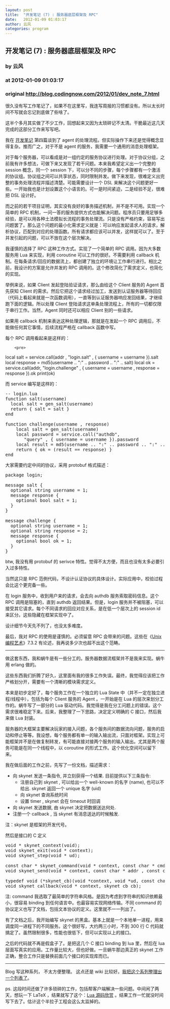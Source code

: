 ```yaml
---
layout: post
title:  "开发笔记 (7) : 服务器底层框架及 RPC"
date:   2012-01-09 01:03:17
author: 云风
categories: program
---
```


## 开发笔记 (7) : 服务器底层框架及 RPC
### by 云风
### at 2012-01-09 01:03:17
### original <http://blog.codingnow.com/2012/01/dev_note_7.html>

<p>很久没有写工作笔记了，如果不在这里写，我连写周报的习惯都没有。所以太长时间不写就会忘记到底做了些啥了。</p>

<p>这半个多月其实做了不少工作，回想起来又因为太琐碎记不太清。干脆最近这几天完成的这部分工作来写写吧。</p>

<p>我在 <a href="http://blog.codingnow.com/cloud/DevNotes">开发笔记</a> 第四篇谈到了 agent 的处理流程。但实际操作下来还是觉得概念显得复杂。推而广之，对于不是 agent 的服务，我需要一个通用的消息处理框架。</p>

<p>对于每个服务器，可以看成是对一组约定的服务协议进行处理。对于协议分组，之前我有许多想法，可做下来又发现了若干问题。本来我希望定义出一个完整的 session 概念，同一个 session 下，可以分不同的步骤，每个步骤都有一个激活的协议组。协议组之间可以共享状态，同时限制并发。做下来发现，很难定义出完整的事务处理流程并描述清楚。可能需要设计一个 DSL 来解决这个问题更好一些。一开始我也是计划设置这个小语言的。可一是时间紧迫，二是经验不足，很难把 DSL 设计好。</p>

<p>而之前的若干项目证明，其实没有良好的事务描述机制，并不是不可用。实现一个简单的 RPC 机制，一问一答的服务提供方式也能解决问题。程序员只要用足够多经验，是可以用各种土法模拟长流程的事务处理流。只是没有严格约束，容易写出问题罢了。那么这个问题的最小化需求定义就是：可以响应发起请求人的请求，解析协议，匹配到对应的处理函数。所有请求都应该可以并发，这样就可以了。至于并发引起的问题，可以不放在这个层次解决。</p>

<p>我谨慎的选择了 RPC 这种工作方式。实现了一个简单的 RPC 调用。因为大多数服务用 Lua 来实现，利用 coroutine 可以工作的很好。不需要利用 callback 机制。在每条请求/回应的数据流上，都创建了独立的环境让工作串行进行。相比之前，我设计的方案是允许并发的 RPC 调用的。这个修改简化了需求定义，也简化的实现。</p>

<p>举例来说，如果 Client 发起登陆验证请求，那么由给这个 Client 服务的 Agent 首先获知 Client 的需求。然后它把这个请求经过加工，发送到认证服务器等待回应（代码上看起来就是一次函数调用），一直等到认证服务器响应发回结果，才继续跑下面的逻辑。所以处理 Client 登陆请求这单条处理流程上，所有的一切都仅限于串行工作。当然，Agent 同时还可以相应 Client 别的一些请求。</p>

<p>如果用 callback 机制来表达这种处理逻辑，那就是在发起一个 RPC 调用后，不能做任何其它事情，后续流程严格在 callback 函数中写。</p>

<p>每个 RPC 调用看起来是这样的：</p>

        <pre>
  local salt = service.call(addr ,
     "login.salt" , { username = username }).salt
  local response = md5(username .. ":" .. password .. ":" .. salt)
  local ok = service.call(addr, "login.challenge" ,
     { username = username , response = response }).ok
  print(ok)
</pre>

<p>而 service 编写是这样的：</p>

<pre>
-- login.lua
function salt(username)
  local salt = gen_salt(username)
  return { salt = salt }
end

function challenge(username , response)
    local salt = gen_salt(username)
    local password = service.call("authdb",
       "query" , { username = username }).password
    local result = md5(username .. ":" .. password .. ":" .. salt
    return { ok = (result == response) }
end
</pre>

<p>大家需要约定中间的协议，采用 protobuf 格式描述：</p>

<pre>
package login;

message salt {
  optional string username = 1;
  message response {
    optional bool salt = 1;
  }
}

message challenge {
  optional string username = 1;
  optional string response = 2;
  message response {
    optional bool ok = 1;
  }
}
</pre>

<p>btw, 我没有用 protobuf 的 serivce 特性。觉得不太方便，而且也没有太多必要引入过多特性。</p>

<p>当然这只是 RPC 范例代码，不设计认证协议的具体设计。实际应用中，校验过程会比这个更完备一些。</p>

<p>在 login 服务中，收到用户来的请求，会去向 authdb 服务索取密码信息。这个 RPC 调用是阻塞的，直到 authdb 返回结果。但是，login 服务并不被阻塞，可以接受其它请求。每个不同请求的回应对应关系，是在低一个层次上的 session id 来区分。这些隐藏在框架实现中了。</p>

<p>设计细节今天先不列了，也没太多难度。</p>

<p>最后，我对 RPC 的使用是谨慎的。必须留意 RPC 会带来的问题。这些在《<a href="http://blog.codingnow.com/2006/10/taoup.html">Unix 编程艺术</a>》7.3.2 有论述，我再说多少次也超不出这个范畴。</p>

<hr>

<p>做这套东西，我和蜗牛是有一些分工的。服务器数据流框架并不是我来实现。蜗牛用 erlang 做的。</p>

<p>这些东西我们折腾了好久，这里面有我的很多工作失误。最终，我觉得应该把工作严格划分开，需要有一个清晰的模块需求定义。</p>

<p>本来是初步定好了，每个服务工作在一个独立的 Lua State 中（并不一定在独立进程/线程中），包括为每个 Client 服务的 Agent 。一开始是在 Lua 的层次来划分工作的。蜗牛写了一部分的 Lua 驱动代码。我觉得是我在分工问题上的错误。这个需求很难稳定下来。后来，我整理了一下思路，决定定义明确的 C 接口，然后我来做 Lua 封装。</p>

<p>服务器的大框架主要解决玩家的接入问题，各个服务间的数据流向问题，服务的启动和停止等等。我设想，每个服务都有单一的输入输出流，只面对框架。实现上可能框架并不是在做复制转发，有可能直接对接两个服务的输入输出。尤其是两个服务可能是在同一个线程中，以 coroutine 的形式工作。这个优化空间可以留下来。</p>

<p>我在做后面的工作之前，先写了一份文档，描述需求：</p>

<ul>
<li>向 skynet 发送一条指令, 并立刻获得一个结果. 目前提供以下三条指令:
<ul>
<li>注册自己到 skynet , 可以给出一个 well-known 的名字 (name), 也可以不给出. skynet 返回一个 unique 名字 (uid)</li>
<li>向 skynet 查询系统时间</li>
<li>设置 timer , skynet 会在 timeout 时回调</li>
</ul></li>
<li>向 skynet 发送数据, 由 skynet 决定把数据送达何处.</li>
<li>注册一个 callback , 当 skynet 有消息送达的时候触发.</li>
</ul>

<p>注：skynet 是框架的开发代号。</p>

<p>然后是接口的 C 定义</p>

<pre><span>void</span> <span>*</span> skynet_context<span><span>(</span></span><span>void</span><span><span>)</span></span><span>;</span>
<span>void</span> skynet_exit<span><span>(</span></span><span>void</span> <span>*</span> context<span><span>)</span></span><span>;</span>
<span>void</span> skynet_step<span><span>(</span></span><span>void</span> <span>*</span> ud<span><span>)</span></span><span>;</span>

<span>const</span> <span>char</span> <span>*</span> skynet_command<span><span>(</span></span><span>void</span> <span>*</span> context<span>,</span> <span>const</span> <span>char</span> <span>*</span> cmd <span>,</span> <span>const</span> <span>char</span> <span>*</span> parm<span><span>)</span></span><span>;</span>
<span>void</span> skynet_send<span><span>(</span></span><span>void</span> <span>*</span> context<span>,</span> <span>const</span> <span>char</span> <span>*</span> addr <span>,</span> <span>const</span> <span>char</span> <span>*</span> msg<span>,</span> <span>size_t</span> sz<span><span>)</span></span><span>;</span>

<span>typedef</span> <span>void</span> <span><span>(</span></span><span>*</span>skynet_cb<span><span>)</span></span><span><span>(</span></span><span>void</span> <span>*</span>context<span>,</span> <span>void</span> <span>*</span>ud<span>,</span> <span>const</span> <span>char</span> <span>*</span> uid <span>,</span> <span>const</span> <span>char</span> <span>*</span> msg<span>,</span> <span>size_t</span> sz<span><span>)</span></span><span>;</span>
<span>void</span> skynet_callback<span><span>(</span></span><span>void</span> <span>*</span> context<span>,</span> skynet_cb cb<span><span>)</span></span><span>;</span></pre>

<p>注: command 我选取了最简单的字符串风格。是因为考虑到字符串的知识依赖最小，很容易 binding 到任何语言中。也最容易实现网络传输。不同 command 的协议定义也写了文档，包括文本协议的定义。这里就不一一列出了。</p>

<p>有了文档之后，我开始编写 skynet 的黑盒。基本上就是一个本地单一进程，用来调度同一进程下的不同服务。这个很好写，大约两三小时，不到 300 行 C 代码就搞定了。虽然限制很多，性能也很低下，但可以实现以上的接口。</p>

<p>之后的代码就不再是假盒子了。是把这几个 C 接口 binding 到 lua 里，然后在 lua 层面写真实的应用。工作量比较大，但也好做。一旦蜗牛那边真正的 skynet 工作正确，整合工作只是替换前面几个接口的实现库而已。</p>

<hr>

<p>Blog 写这种系列， 不太方便整理。 这点还是 wiki 比较好。<a href="http://blog.codingnow.com/cloud/DevNotes">我把这个系列整理出一个列表了</a>。</p>

<p>ps. 这段时间还做了许多琐碎的工作，包括帮客户端解决一些问题。中间闲了两天，想玩一下 LaTeX ，结果就写了这个：<a href="http://www.codingnow.com/download/readinglua.pdf">Lua 源码欣赏</a> 。结果工作一忙就没时间写下去了。估计这个半拉子工程会这么太监掉的。</p>